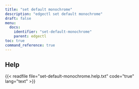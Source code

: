 ```yaml
---
title: "set default monochrome"
description: "edgectl set default monochrome"
draft: false
menu:
  docs:
    identifier: "set-default-monochrome"
    parent: edgectl
toc: true
command_reference: true
---
```


## Help

{{< readfile file="set-default-monochrome.help.txt" code="true" lang="text" >}}

